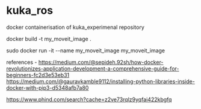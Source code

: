 # kuka_ros
docker containerisation of kuka_experimenal repository

docker build -t my_moveit_image .

sudo docker run -it --name my_moveit_image my_moveit_image


references - https://medium.com/@sepideh.92sh/how-docker-revolutionizes-application-development-a-comprehensive-guide-for-beginners-fc2d3e53eb31
https://medium.com/@gauravkamble9112/installing-python-libraries-inside-docker-with-pip3-d5348afb7a80

https://www.phind.com/search?cache=z2ve73rqlz9yqfai422kbgfq
